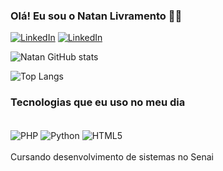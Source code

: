 ### Olá! Eu sou o Natan Livramento 👋🏾

[![LinkedIn](https://img.shields.io/badge/LinkedIn-0077B5?style=for-the-badge&logo=linkedin&logoColor=white)](https://www.linkedin.com/in/natan-livramento-676577298/)
[![LinkedIn](https://img.shields.io/badge/Gmail-D14836?style=for-the-badge&logo=gmail&logoColor=white)](https://mail.google.com/mail/?view=cm&fs=1&to=natanlivramento677@gmail.com)

![Natan GitHub stats](https://github-readme-stats.vercel.app/api?username=natan3LiR&show_icons=true&theme=dracula)

![Top Langs](https://github-readme-stats.vercel.app/api/top-langs/?username=natan3LiR&hide_progress=true&theme=dracula)

### Tecnologias que eu uso no meu dia

<div style="display: inline_block"><br/>
    <img align="center" alt="PHP" src="https://img.shields.io/badge/PHP-777BB4?style=for-the-badge&logo=php&logoColor=white"/>
    <img align="center" alt="Python" src="https://img.shields.io/badge/Python-3776AB?style=for-the-badge&logo=python&logoColor=white"/>
    <img align="center" alt="HTML5" src="https://img.shields.io/badge/HTML5-E34F26?style=for-the-badge&logo=html5&logoColor=white"/>
</div>

<br>
Cursando desenvolvimento de sistemas no Senai 

